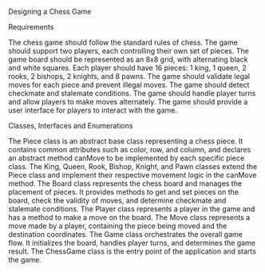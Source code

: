 Designing a Chess Game


Requirements

The chess game should follow the standard rules of chess.
The game should support two players, each controlling their own set of pieces.
The game board should be represented as an 8x8 grid, with alternating black and white squares.
Each player should have 16 pieces: 1 king, 1 queen, 2 rooks, 2 bishops, 2 knights, and 8 pawns.
The game should validate legal moves for each piece and prevent illegal moves.
The game should detect checkmate and stalemate conditions.
The game should handle player turns and allow players to make moves alternately.
The game should provide a user interface for players to interact with the game.

Classes, Interfaces and Enumerations

The Piece class is an abstract base class representing a chess piece. It contains common attributes such as color, row, and column, and declares an abstract method canMove to be implemented by each specific piece class.
The King, Queen, Rook, Bishop, Knight, and Pawn classes extend the Piece class and implement their respective movement logic in the canMove method.
The Board class represents the chess board and manages the placement of pieces. It provides methods to get and set pieces on the board, check the validity of moves, and determine checkmate and stalemate conditions.
The Player class represents a player in the game and has a method to make a move on the board.
The Move class represents a move made by a player, containing the piece being moved and the destination coordinates.
The Game class orchestrates the overall game flow. It initializes the board, handles player turns, and determines the game result.
The ChessGame class is the entry point of the application and starts the game.